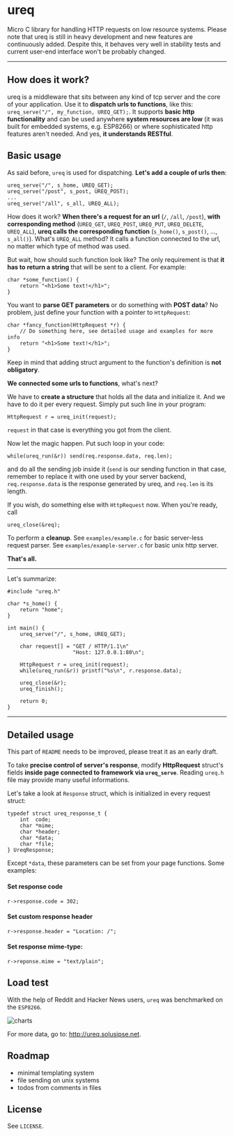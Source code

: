 # ureq
Micro C library for handling HTTP requests on low resource systems. Please note that ureq is still in heavy development and new features are continuously added. Despite this, it behaves very well in stability tests and current user-end interface won't be probably changed.

-------------------------------------------------------------------------------

## How does it work?

ureq is a middleware that sits between any kind of tcp server and the core of your application. Use it to **dispatch urls to functions**, like this: `ureq_serve("/", my_function, UREQ_GET);`. It supports **basic http functionality** and can be used anywhere **system resources are low** (it was built for embedded systems, e.g. ESP8266) or where sophisticated http features aren't needed. And yes, **it understands RESTful**.

## Basic usage

As said before, `ureq` is used for dispatching. **Let's add a couple of urls then**:
```
ureq_serve("/", s_home, UREQ_GET);
ureq_serve("/post", s_post, UREQ_POST);
...
ureq_serve("/all", s_all, UREQ_ALL);

```
How does it work? **When there's a request for an url** (`/`, `/all`, `/post`), **with corresponding method** (`UREQ_GET`, `UREQ_POST`, `UREQ_PUT`, `UREQ_DELETE`,  `UREQ_ALL`), **ureq calls the corresponding function** (`s_home()`, `s_post()`, ...,  `s_all()`). What's `UREQ_ALL` method? It calls a function connected to the url, no matter which type of method was used.

But wait, how should such function look like? The only requirement is that **it has to return a string** that will be sent to a client. For example:

```
char *some_function() {
    return "<h1>Some text!</h1>";
}
```

You want to **parse GET parameters** or do something with **POST data**? No problem, just define your function with a pointer to `HttpRequest`:

```
char *fancy_function(HttpRequest *r) {
    // Do something here, see detailed usage and examples for more info
    return "<h1>Some text!</h1>";
}
```

Keep in mind that adding struct argument to the function's definition is **not obligatory**.

**We connected some urls to functions**, what's next?

We have to **create a structure** that holds all the data and initialize it. And we have to do it per every request. Simply put such line in your program:
```
HttpRequest r = ureq_init(request);
```
`request` in that case is everything you got from the client.

Now let the magic happen. Put such loop in your code:
```
while(ureq_run(&r)) send(req.response.data, req.len);
```
and do all the sending job inside it (`send` is our sending function in that case, remember to replace it with one used by your server backend, `req.response.data` is the response generated by ureq, and `req.len` is its length.

If you wish, do something else with `HttpRequest` now. When you're ready, call
```
ureq_close(&req);
```
To perform a **cleanup**. See `examples/example.c` for basic server-less request parser. See `examples/example-server.c` for basic unix http server.

**That's all.**

-------------------------------------------------------------------------------

Let's summarize:

```
#include "ureq.h"

char *s_home() {
    return "home";
}

int main() {
    ureq_serve("/", s_home, UREQ_GET);

    char request[] = "GET / HTTP/1.1\n"
                     "Host: 127.0.0.1:80\n";

    HttpRequest r = ureq_init(request);
    while(ureq_run(&r)) printf("%s\n", r.response.data);

    ureq_close(&r);
    ureq_finish();

    return 0;
}
```

-------------------------------------------------------------------------------

## Detailed usage
This part of `README` needs to be improved, please treat it as an early draft.

To take **precise control of server's response**, modify **HttpRequest** struct's fields **inside page connected to framework via `ureq_serve`**. Reading `ureq.h` file may provide many useful informations.

Let's take a look at `Response` struct, which is initialized in every request struct:

```
typedef struct ureq_response_t {
    int  code;
    char *mime;
    char *header;
    char *data;
    char *file;
} UreqResponse;
```

Except `*data`, these parameters can be set from your page functions. Some examples:

#### Set response code
```
r->response.code = 302;
```

#### Set custom response header
```
r->response.header = "Location: /";
```

#### Set response mime-type:
```
r->reponse.mime = "text/plain";
```

## Load test
With the help of Reddit and Hacker News users, `ureq` was benchmarked on the `ESP8266`.

![charts](https://solusipse.net/varia/esp8266/esp8266stats.png)

For more data, go to: http://ureq.solusipse.net.

## Roadmap
- minimal templating system
- file sending on unix systems
- todos from comments in files

## License
See `LICENSE`.
